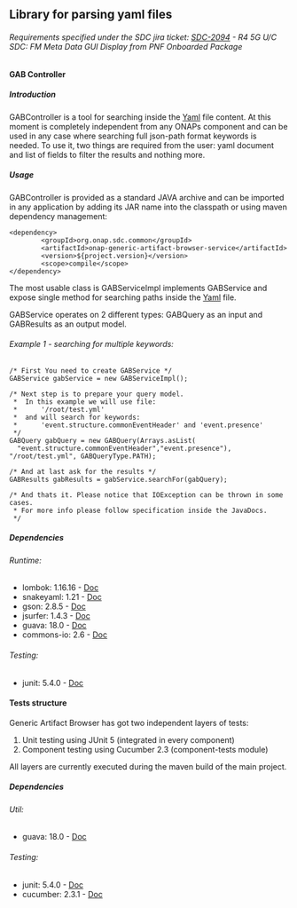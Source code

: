 ## Library for parsing yaml files

###### Requirements specified under the SDC jira ticket: [SDC-2094](https://jira.onap.org/browse/SDC-2094) - R4 5G U/C SDC: FM Meta Data GUI Display from PNF Onboarded Package

#### GAB Controller

##### Introduction
GABController is a tool for searching inside the [Yaml](https://yaml.org/) file content. At this moment is completely independent from any ONAPs component and can be used in any case where searching full json-path format keywords is needed. To use it, two things are required from the user: yaml document and list of fields to filter the results and nothing more. 

##### Usage
GABController is provided as a standard JAVA archive and can be imported in any application by adding its JAR name into the classpath or using maven dependency management:
```
<dependency>
        <groupId>org.onap.sdc.common</groupId>
        <artifactId>onap-generic-artifact-browser-service</artifactId>
        <version>${project.version}</version>
        <scope>compile</scope>
</dependency>
```
The most usable class is GABServiceImpl implements GABService and expose single method for searching paths inside the [Yaml](https://yaml.org/) file.

GABService operates on 2 different types: GABQuery as an input and GABResults as an output model.
###### Example 1 - searching for multiple keywords:
```
/* First You need to create GABService */
GABService gabService = new GABServiceImpl();

/* Next step is to prepare your query model.
 *  In this example we will use file: 
 *      '/root/test.yml' 
 *  and will search for keywords: 
 *      'event.structure.commonEventHeader' and 'event.presence' 
 */
GABQuery gabQuery = new GABQuery(Arrays.asList(
  "event.structure.commonEventHeader","event.presence"), "/root/test.yml", GABQueryType.PATH);    

/* And at last ask for the results */
GABResults gabResults = gabService.searchFor(gabQuery); 

/* And thats it. Please notice that IOException can be thrown in some cases.
 * For more info please follow specification inside the JavaDocs. 
 */    
``` 
##### Dependencies

###### Runtime:
- lombok: 1.16.16 - [Doc](https://projectlombok.org/features/all)
- snakeyaml: 1.21 - [Doc](https://bitbucket.org/asomov/snakeyaml)
- gson: 2.8.5 - [Doc](https://github.com/google/gson)
- jsurfer: 1.4.3 - [Doc](https://github.com/jsurfer/JsonSurfer)
- guava: 18.0 - [Doc](https://github.com/google/guava/wiki/Release18)
- commons-io: 2.6 - [Doc](https://commons.apache.org/proper/commons-io/)

###### Testing:    
- junit: 5.4.0 - [Doc](https://junit.org/junit5/docs/current/api/)

#### Tests structure
Generic Artifact Browser has got two independent layers of tests:
1. Unit testing using JUnit 5 (integrated in every component)
2. Component testing using Cucumber 2.3 (component-tests module) 

All layers are currently executed during the maven build of the main project.

##### Dependencies

###### Util:
- guava: 18.0 - [Doc](https://github.com/google/guava/wiki/Release18)

###### Testing:    
- junit: 5.4.0 - [Doc](https://junit.org/junit5/docs/current/api/)
- cucumber: 2.3.1 - [Doc](https://docs.cucumber.io/)